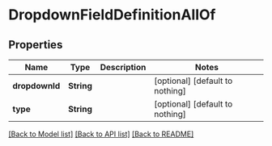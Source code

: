 # DropdownFieldDefinitionAllOf


## Properties
Name | Type | Description | Notes
------------ | ------------- | ------------- | -------------
**dropdownId** | **String** |  | [optional] [default to nothing]
**type** | **String** |  | [optional] [default to nothing]


[[Back to Model list]](../README.md#models) [[Back to API list]](../README.md#api-endpoints) [[Back to README]](../README.md)


